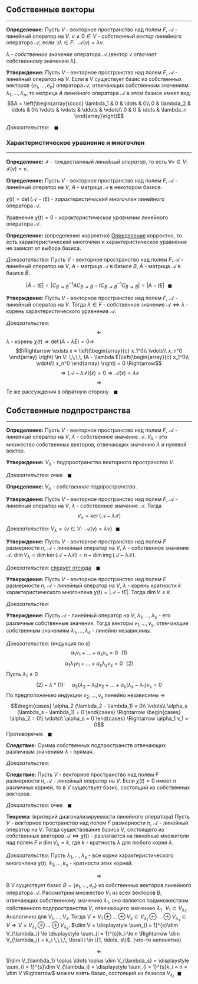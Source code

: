 ## Собственные векторы

---

**Определение:**<a name="definition-0"></a> Пусть $V$ - векторное пространство над полем $F$, $\mathcal{A}$ - линейный оператор на $V$. $v \ne 0 \in V$ - *собственный вектор* линейного оператора $\mathcal{A}$, если $\exists \lambda \in F: \,\,\,\, \mathcal{A}(v) = \lambda v$.

$\lambda$ - *собственное значение* оператора $\mathcal{A}$.(вектор $v$ *отвечает* собственному значению $\lambda$).

**Утверждение:**<a name="statement-0"></a> Пусть $V$ - векторное пространство над полем $F$, $\mathcal{A}$ - линейный оператор на $V$. Если в $V$ существует базис из собственных векторов $\{e_1, \ldots, e_n\}$ оператора $\mathcal{A}$, отвечающих собственным значениям $\lambda_1, \ldots, \lambda_n$, то матрица $A$ линейного оператора $\mathcal{A}$ в этом базисе имеет вид:
 $$A = \left(\begin{array}{cccc}
    \lambda_1 & 0 & \dots & 0\\
    0 & \lambda_2 & \ldots & 0\\
    \vdots & \vdots & \ddots & \vdots\\
    0 & 0 & \dots & \lambda_n
 \end{array}\right)$$

 *Доказательство:* $\,\,\,\,\blacksquare$

### Характеристическое уравнение и многочлен

---

**Определение:**<a name="definition-1"></a> $\mathcal{I}$ - *тождественный линейный оператор*, то есть $\forall v \in V: \,\,\,\, \mathcal{I}(v) = v$.

**Определение:**<a name="definition-2"></a> Пусть $V$ - векторное пространство над полем $F$, $\mathcal{A}$ - линейный оператор на $V$, $A$ - матрица $\mathcal{A}$ в некотором базисе.

$\chi(t) = \det \left(\mathcal{A} - t E\right)$ - *характеристический многочлен* линейного оператора $\mathcal{A}$.

Уравнение $\chi(t) = 0$ - *характеристическое уравнение* линейного оператора $\mathcal{A}$.

**Определение:**<a name="definition-3"></a> (определение корректно) [Определение](#definition-2) корректно, то есть характеристический многочлен и характеристическое уравнение не зависят от выбора базиса.

*Доказательство:* Пусть $V$ - векторное пространство над полем $F$, $\mathcal{A}$ - линейный оператор на $V$, $A$ - матрица $\mathcal{A}$ в базисе $B$, $\tilde{A}$ - матрица $\mathcal{A}$ в базисе $\tilde{B}$.

$$|\tilde{A} - t E| = |C_{B \to \tilde{B}}^{-1}A C_{B \to \tilde{B}} - t C_{B \to \tilde{B}}^{-1}C_{B \to \tilde{B}}| = |A - t E| \,\,\,\,\blacksquare$$

**Утверждение:**<a name="statement-1"></a> Пусть $V$ - векторное пространство над полем $F$, $\mathcal{A}$ - линейный оператор на $V$. Тогда $\lambda \in F$ - собственное значение $\mathcal{A} \Leftrightarrow \lambda$ - корень характеристического уравнения $\mathcal{A}$.

*Доказательство:* $$\Leftarrow$$
$\lambda$ - корень $\chi(t) \Rightarrow \det(A - \lambda E) = 0 \Rightarrow$
$$\Rightarrow \exists x = \left(\begin{array}{c}
x_1^0\\
\vdots\\
x_n^0
\end{array} \right) \in V: \,\,\,\, (A - \lambda E)\left(\begin{array}{c}
x_1^0\\
\vdots\\
x_n^0
\end{array} \right) = 0 \Rightarrow$$
$$\Rightarrow (\mathcal{A} - \lambda \mathcal{I})(x) = 0 \Rightarrow \mathcal{A}(x) = \lambda x$$
$$\Rightarrow$$
Те же рассуждения в обратную сторону $\,\,\,\,\blacksquare$

## Собственные подпространства

---

**Определение:**<a name="definition-4"></a> Пусть $V$ - векторное пространство над полем $F$, $\mathcal{A}$ - линейный оператор на $V$, $\lambda$ - собственное значение $\mathcal{A}$. $V_{\lambda}$ - это множество собственных векторов, отвечающих значению $\lambda$ и нулевой вектор.

**Утверждение:**<a name="statement-2"></a> $V_{\lambda}$ - подпространство векторного пространства $V$.

*Доказательство:* очев $\,\,\,\,\blacksquare$

**Определение:**<a name="definition-5"></a> $V_{\lambda}$ - *собственное подпространство*.

**Утверждение:**<a name="statement-3"></a> Пусть $V$ - векторное пространство над полем $F$, $\mathcal{A}$ - линейный оператор на $V$, $\lambda$ - собственное значение $\mathcal{A}$. Тогда
$$V_{\lambda} = \ker (\mathcal{A} - \lambda \mathcal{I})$$

*Доказательство:* $V_{\lambda} = \{v \in V: \,\,\,\, \mathcal{A}(v) = \lambda v\} \,\,\,\,\blacksquare$

**Утверждение:**<a name="statement-4"></a> Пусть $V$ - векторное пространство над полем $F$ размерности $n$, $\mathcal{A}$ - линейный оператор на $V$, $\lambda$ - собственное значение $\mathcal{A}$. $\dim V_{\lambda} = \dim \ker (\mathcal{A} - \lambda \mathcal{I}) = n - \dim \operatorname{img} (\mathcal{A} - \lambda \mathcal{I})$.

*Доказательство:* [следует отсюда](https://mech-math-msu.github.io/lections/linear-algebra/lection-25.02.23#statement-1) $\,\,\,\,\blacksquare$

**Утверждение:**<a name="statement-5"></a> Пусть $V$ - векторное пространство над полем $F$ размерности $n$, $\mathcal{A}$ - линейный оператор на $V$, $\lambda$ - корень кратности $k$ характеристического многочлена $\chi(t) = |\mathcal{A} - t E|$. Тогда $\dim V \le k$.

*Доказательство:* 

**Утверждение:**<a name="statement-6"></a> Пусть $\mathcal{A}$ - линейный оператор на $V$, $\lambda_1, \ldots, \lambda_s$ - его различные собственные значения. Тогда векторы $v_1, \ldots, v_s$, отвечающие собственным значениям $\lambda_1, \ldots, \lambda_s$ - линейно независимы.

*Доказательство:* (индукция по $s$) 
$$\alpha_1 v_1 + \ldots + \alpha_s v_s = 0 \,\,\,\, (1)$$
$$\alpha_1 \lambda_1 v_1 + \ldots + \alpha_s \lambda_s v_s = 0 \,\,\,\, (2)$$
Пусть $\lambda_1 \ne 0$ 
$$(2) - \lambda * (1):\,\,\,\,\,\,\,\, \alpha_2 (\lambda_2 - \lambda_1) v_2 + \ldots + \alpha_s (\lambda_s - \lambda_1) v_s = 0$$
По предположению индукции $v_2, \ldots, v_s$ линейно независимы $\Rightarrow$
$$\begin{cases}
    \alpha_2 (\lambda_2 - \lambda_1) = 0\\
    \vdots\\
    \alpha_s (\lambda_s - \lambda_1) = 0
\end{cases} \Rightarrow \begin{cases}
    \alpha_2 = 0\\
    \vdots\\
    \alpha_s = 0
\end{cases} \Rightarrow \alpha_1 v_1 = 0$$
Противоречие $\,\,\,\,\blacksquare$

**Следствие:**<a name="corollary-0"></a> Сумма собственных подпространств отвечающих различным значениям $\lambda$ - прямая.

*Доказательство:* 

**Следствие:**<a name="corollary-1"></a> Пусть $V$ - векторное пространство над полем $F$ размерности $n$, $\mathcal{A}$ - линейный оператор на $V$. Если $\chi(t) = 0$ имеет $n$ различных корней, то в $V$ существует базис, состоящий из собственных векторов.

*Доказательство:* очев $\,\,\,\,\blacksquare$

**Теорема:**<a name="theorem-0"></a> (критерий диагонализируемости линейного оператора) Пусть $V$ - векторное пространство над полем $F$ размерности $n$, $\mathcal{A}$ - линейный оператор на $V$. Тогда существование базиса $V$, состоящего из собственных векторов $\mathcal{A} \Leftrightarrow \chi(t)$ - разлагается на линейные множители над полем $F$ и $\dim V_{\lambda} = k$, где $k$ - кратность $\lambda$ для любого корня $\lambda$.

*Доказательство:* Пусть $\lambda_1, \ldots, \lambda_s$ - все корни характеристического многочлена $\chi(t)$, $k_1, \ldots, k_s$ - кратности этих корней.

$$\Rightarrow$$
В $V$ существует базис $B = \{e_1, \ldots, e_n\}$ из собственных векторов линейного оператора $\mathcal{A}$. Рассмотрим множество $V_1$ из всех векторов $B$, отвечающих собственному значению $\lambda_1$, оно является подмножеством собственного подпространства $V$, отвечающего значению $\lambda_1 \,\,\,\, V_1 \subset V_{\lambda_1}$. Аналогично для $V_1, \ldots,  V_s$. Тогда $V = V_1 \oplus \ldots \oplus V_s \subset V_{\lambda_1} \oplus \ldots \oplus V_{\lambda_s} \subset V \Rightarrow V = V_{\lambda_1} \oplus \ldots \oplus V_{\lambda_s}$. $\dim V = \displaystyle \sum_{i = 1}^{s}\dim V_{\lambda_i} \le \displaystyle \sum_{i = 1}^{s}k_i \le n \Rightarrow \dim V_{\lambda_i} = k_i \,\,\,\, \forall i \in \{1, \ldots, s\}$. (что-то непонятно)

$$\Leftarrow$$
$\dim V_{\lambda_1} \oplus \ldots \oplus \dim V_{\lambda_s} = \displaystyle \sum_{i = 1}^{s}\dim V_{\lambda_i} = \displaystyle \sum_{i = 1}^{s}k_i = n = \dim V \Rightarrow$ можем взять базис, состоящий из базисов $V_{\lambda_i} \,\,\,\,\blacksquare$


